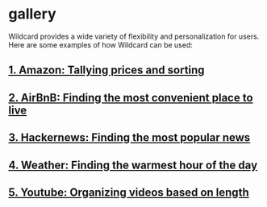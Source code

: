 #  gallery

Wildcard provides a wide variety of flexibility and personalization for users. Here are some examples of how Wildcard can be used: 

## [1. Amazon: Tallying prices and sorting](examples/amazon.md)

## [2. AirBnB: Finding the most convenient place to live](examples/airbnb.md)

## [3. Hackernews: Finding the most popular news](examples/hackernews.md)

## [4. Weather: Finding the warmest hour of the day](examples/weather.md)

## [5. Youtube: Organizing videos based on length](examples/youtube.md)
 
